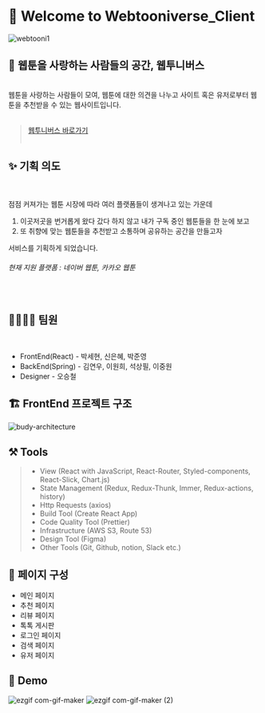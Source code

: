 # 💫 Welcome to Webtooniverse_Client

![webtooni1](https://user-images.githubusercontent.com/85473148/131535241-8df4279a-d681-4941-9b25-8a40fda721a3.jpg)

## 🌟 웹툰을 사랑하는 사람들의 공간, 웹투니버스
 <br>
웹툰을 사랑하는 사람들이 모여, 웹툰에 대한 의견을 나누고 
사이트 혹은 유저로부터 웹툰을 추천받을 수 있는 웹사이트입니다. <br> <br>

> [웹투니버스 바로가기](https://webtooni.co.kr/) <br> <br>
> 
## ✨ 기획 의도 
 <br><br>
점점 커져가는 웹툰 시장에 따라 여러 플랫폼들이 생겨나고 있는 가운데 <br>
1. 이곳저곳을 번거롭게 왔다 갔다 하지 않고 내가 구독 중인 웹툰들을 한 눈에 보고 <br>
2. 또 취향에 맞는 웹툰들을 추천받고 소통하며 공유하는 공간을 만들고자<br>

서비스를 기획하게 되었습니다.
<br>
###### 현재 지원 플랫폼 : 네이버 웹툰, 카카오 웹툰
<br>

## 👨‍👩‍👧‍👧  팀원

<br>

* FrontEnd(React) - 박세현, 신은혜, 박준영
* BackEnd(Spring) - 김연우, 이원희, 석상필, 이중원
* Designer - 오승철

## 🏗 FrontEnd 프로젝트 구조
![budy-architecture](https://user-images.githubusercontent.com/85473148/131841529-2a6a77d6-330d-467c-b611-5abb8fadc33a.png)

## ⚒️ Tools

> - View (React with JavaScript, React-Router, Styled-components, React-Slick, Chart.js)
> - State Management (Redux, Redux-Thunk, Immer, Redux-actions, history)
> - Http Requests (axios)
> - Build Tool (Create React App)
> - Code Quality Tool (Prettier)
> - Infrastructure (AWS S3, Route 53)
> - Design Tool (Figma)
> - Other Tools (Git, Github, notion, Slack etc.)

## 📌 페이지 구성

- 메인 페이지
- 추천 페이지
- 리뷰 페이지
- 톡톡 게시판
- 로그인 페이지
- 검색 페이지
- 유저 페이지

## 🎥 Demo

![ezgif com-gif-maker](https://user-images.githubusercontent.com/85473148/131540426-8d17e043-010b-4250-b366-01f784faad45.gif)
![ezgif com-gif-maker (2)](https://user-images.githubusercontent.com/85473148/131542223-841cb615-a910-4d6c-b385-3938add41b44.gif)

